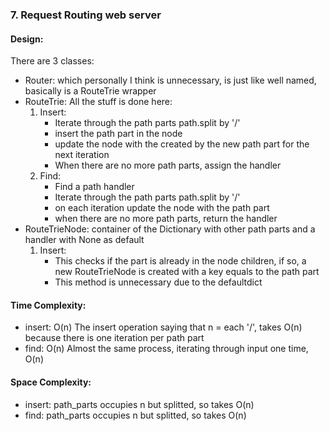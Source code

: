 ### 7. Request Routing web server

#### Design:
There are 3 classes:
* Router: which personally I think is unnecessary, is just like well named, basically is a RouteTrie wrapper
* RouteTrie: All the stuff is done here:
    1. Insert:
        * Iterate through the path parts path.split by '/'
        * insert the path part in the node 
        * update the node with the created by the new path part for the next iteration
        * When there are no more path parts, assign the handler
    2. Find:
        * Find a path handler 
        * Iterate through the path parts path.split by '/'
        * on each iteration update the node with the path part
        * when there are no more path parts, return the handler
* RouteTrieNode: container of the Dictionary with other path parts and a handler with None as default
    1. Insert:
        * This checks if the part is already in the node children, if so, a new RouteTrieNode is created with a key equals to the path part
        * This method is unnecessary due to the defaultdict

#### Time Complexity:
* insert: O(n)
The insert operation saying that n = each '/', takes O(n) because there is one iteration per path part
* find: O(n)
Almost the same process, iterating through input one time, O(n)

#### Space Complexity:
* insert:
path_parts occupies n but splitted, so takes O(n)
* find:
path_parts occupies n but splitted, so takes O(n)
